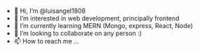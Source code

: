 - 👋 Hi, I’m @luisangel1808
- 👀 I’m interested in web development, principally frontend 
- 🌱 I’m currently learning MERN (Mongo, express, React, Node)
- 💞️ I’m looking to collaborate on any person :)
- 📫 How to reach me ...

<!---
luisangel1808/luisangel1808 is a ✨ special ✨ repository because its `README.md` (this file) appears on your GitHub profile.
You can click the Preview link to take a look at your changes.
--->
